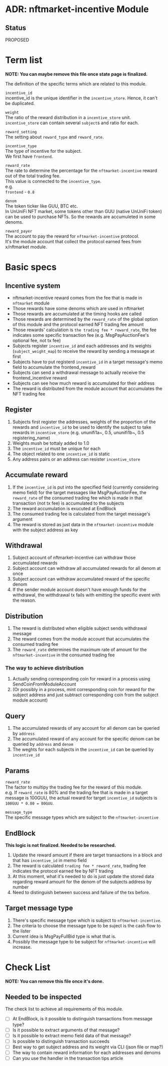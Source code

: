 # ADR: nftmarket-incentive Module

## Status

PROPOSED

# Term list

**NOTE: You can maybe remove this file once state page is finalized.**

The definition of the specific terms which are related to this module.  

`incentive_id`   
incentive_id is the unique identifier in the `incentive_store`. Hence, it can't be duplicated.    

`weight`   
The ratio of the reward distribution in a `incentive_store` unit.   
`incentive_store` can contain several `subject`s and ratio for each.   

`reward_setting`   
The setting about `reward_type` and `reward_rate`.   

`incentive_type`    
The type of incentive for the subject.    
We first have `frontend`.   

`reward_rate`   
The rate to determine the percentage for the `nftmarket-incentive` reward out of the total trading fee.    
This value is connected to the `incentive_type`.    
e.g.  
`frontend` - `0.8`   

`denom`   
The token ticker like GUU, BTC etc.   
In UnUniFi NFT market, some tokens other than GUU (native UnUniFi token) can be used to purchase NFTs. So the rewards are accumuleted in some denoms.

`reward_payer`   
The account to pay the reward for `nftmarket-incentive` protocol.   
It's the module account that collect the protocol earned fees from x/nftmarket module.

# Basic specs

## Incentive system

- nftmarket-incentive reward comes from the fee that is made in `nftmarket` module
- Those rewards have some denoms which are used in nftmarket
- Those rewards are accumulated at the timing hooks are called
- Those rewards are determined by the `reward_rate` of the global option of this module and the protocol earned NFT trading fee amount
- Those rewards' calculation is `the trading fee * reward_rate`, the fee indicates some specific transaction fee (e.g. MsgPayAuctionFee's optional fee, not tx fee)
- Subjects register `incentive_id` and each addresses and its weights (`subject_weight_map`) to receive the reward by sending a message at first
- Subjects have to put registerd `incentive_id` in a target message's memo field to accumulate the frontend_reward
- Subjects can send a withdrawal message to actually receive the frontend_incentive reward
- Subjects can see how much reward is accumulated for their address
- The reward is distributed from the module account that accumulates the NFT trading fee

## Register

1. Subjects first register the addresses, weights of the proportion of the rewards and `incentive_id` to be used to identify the subject to take rewards in `incentive_store` (e.g. ununifi1a~, 0.5, ununifi1b~, 0.5 registering_name)
1. Weights mush be tottaly added to 1.0
1. The `incentive_id` must be unique for each
1. The object related to one `incentive_id` is static
1. Any address pairs or an address can resister `incentive_store`

## Accumulate reward

1. If the `incentive_id` is put into the specified field (currently considering memo field) for the target messages like MsgPayAuctionFee, the `reward_rate` of the consumed trading fee which is made in that transaction (not tx fee) is accumulated to the subjects
1. The reward accumulation is exucuted at EndBlock
1. The consumed trading fee is calculated from the target message's argument
1. The reward is stored as just data in the `nftmarket-incentive` module with the subject address as key

## Withdrawal

1. Subject account of nftmarket-incentive can withdraw those accumulated rewards
1. Subject account can withdraw all accumulated rewards for all denom at once
1. Subject account can withdraw accumulated reward of the specific denom
1. If the sender module account doesn't have enough funds for the withdrawal, the witthdrawal tx fails with emitting the specific event with the reason.

## Distribution

1. The reward is distributed when eligible subject sends withdrawal message
1. The reward comes from the module account that accumulates the consumed trading fee
1. The `reward_rate` determines the maximum rate of amount for the `nftmarket-incentive` in the consumed trading fee

### The way to achieve distribution

1. Actually sending corresponding coin for reward in a process using SendCoinFromModuleAccount 
1. (Or possibly in a process, mint corresponding coin for reward for the subject address and just subtract corresponding coin from the subject module account)

## Query

1. The accumulated rewards of any account for all denom can be queried by `address`
1. The accumulated reward of any account for the specific denom can be queried by `address` and `denom`
1. The weghts for each subjects in the `incentive_id` can be queried by `incentive_id`

## Params

`reward_rate`   
The factor to multipy the trading fee for the reward of this module.   
e.g. If `reward_rate` is 80% and the trading fee that is made in a target message is 100GUU, the actual reward for target `incentive_id` subjects is `100GUU * 0.80 = 80GUU`.   

`message_type`   
The specific message types which are subject to the `nftmarket-incentive`

## EndBlock

**This logic is not finalized. Needed to be researched.**

1. Update the reward amount if there are target transactions in a block and that has `incentive_id` in memo field
1. The reward is calculated `trading fee * reward_rate`, trading fee indicates the protocol earned fee by NFT trading
1. At this moment, what it's needed to do is just update the stored data regarding reward amount for the denom of the subjects address by number
1. Need to distinguish between success and failure of the txs before.

## Target message type

1. There's specific message type which is subject to `nftmarket-incentive`.
1. The criteria to choose the message type to be suject is the cash flow to the lister
1. Current idea is MsgPayFullBid type is what that is.
1. Possibly the message type to be subject for `nftmarket-incentive` will increase.

# Check List

**NOTE: You can remove this file once it's done.**

## Needed to be inspected

The check list to achieve all requirements of this module.

- [ ] At EndBlock, is it possible to distinguish transactions from message type?
- [ ] Is it possible to extract arguments of that message?
- [ ] Is it possible to extract memo field data of that message?
- [ ] Is possible to distinguish transaction succeeds
- [ ] Best way to get subject address and its weight via CLI (json file or map?)
- [ ] The way to contain reward information for each addresses and denoms
- [ ] Can you use the handler in the transaction tips article
